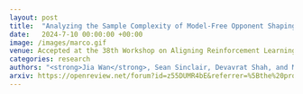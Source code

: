 ```yaml
---
layout: post
title:  "Analyzing the Sample Complexity of Model-Free Opponent Shaping"
date:   2024-7-10 00:00:00 +00:00
image: /images/marco.gif
venue: Accepted at the 38th Workshop on Aligning Reinforcement Learning Experimentalists and Theorists, the <strong>International Conference on Machine Learning (ICML)</strong>, 2024, Vienna, Austria.
categories: research
authors: "<strong>Jia Wan</strong>, Sean Sinclair, Devavrat Shah, and Martin Wainwright"
arxiv: https://openreview.net/forum?id=z55DUMR4bE&referrer=%5Bthe%20profile%20of%20Jia%20Wan%5D(%2Fprofile%3Fid%3D~Jia_Wan3)
---
```

